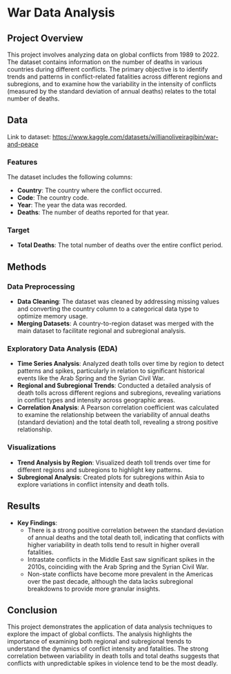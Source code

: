 # War Data Analysis

## Project Overview

This project involves analyzing data on global conflicts from 1989 to 2022. The dataset contains information on the number of deaths in various countries during different conflicts. The primary objective is to identify trends and patterns in conflict-related fatalities across different regions and subregions, and to examine how the variability in the intensity of conflicts (measured by the standard deviation of annual deaths) relates to the total number of deaths.

## Data

Link to dataset: https://www.kaggle.com/datasets/willianoliveiragibin/war-and-peace

### Features

The dataset includes the following columns:

- **Country**: The country where the conflict occurred.
- **Code**: The country code.
- **Year**: The year the data was recorded.
- **Deaths**: The number of deaths reported for that year.

### Target

- **Total Deaths**: The total number of deaths over the entire conflict period.

## Methods

### Data Preprocessing

- **Data Cleaning**: The dataset was cleaned by addressing missing values and converting the country column to a categorical data type to optimize memory usage.
- **Merging Datasets**: A country-to-region dataset was merged with the main dataset to facilitate regional and subregional analysis.

### Exploratory Data Analysis (EDA)

- **Time Series Analysis**: Analyzed death tolls over time by region to detect patterns and spikes, particularly in relation to significant historical events like the Arab Spring and the Syrian Civil War.
- **Regional and Subregional Trends**: Conducted a detailed analysis of death tolls across different regions and subregions, revealing variations in conflict types and intensity across geographic areas.
- **Correlation Analysis**: A Pearson correlation coefficient was calculated to examine the relationship between the variability of annual deaths (standard deviation) and the total death toll, revealing a strong positive relationship.

### Visualizations

- **Trend Analysis by Region**: Visualized death toll trends over time for different regions and subregions to highlight key patterns.
- **Subregional Analysis**: Created plots for subregions within Asia to explore variations in conflict intensity and death tolls.

## Results

- **Key Findings**:
    - There is a strong positive correlation between the standard deviation of annual deaths and the total death toll, indicating that conflicts with higher variability in death tolls tend to result in higher overall fatalities.
    - Intrastate conflicts in the Middle East saw significant spikes in the 2010s, coinciding with the Arab Spring and the Syrian Civil War.
    - Non-state conflicts have become more prevalent in the Americas over the past decade, although the data lacks subregional breakdowns to provide more granular insights.

## Conclusion

This project demonstrates the application of data analysis techniques to explore the impact of global conflicts. The analysis highlights the importance of examining both regional and subregional trends to understand the dynamics of conflict intensity and fatalities. The strong correlation between variability in death tolls and total deaths suggests that conflicts with unpredictable spikes in violence tend to be the most deadly.
